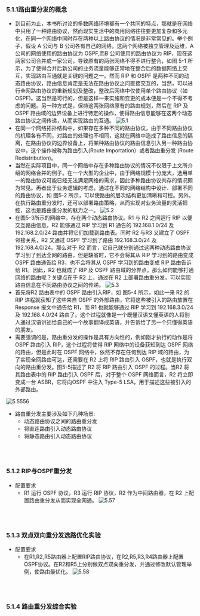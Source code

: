 ### 5.1.1路由重分发的概念
- 到目前为止，本书所讨论的多数网络环境都有一个共同的特点，那就是在网络中只用了一种路由协议，然而现实生活中的商用网络往往要更加复杂和多元化，在同一个网络中同时存在两种以上路由协议的情况是非常常见的。举个例子，假设 A 公司与 B 公司各有自己的网络，这两个网络被独立管理及运维，A 公司的网络使用的路由协议为 OSPF,而B 公司使用的路由协议为 RIP，现在这两家公司合并成一家公司，导致原有的两张网络不得不进行整合，如图 5-1 所示，为了使得合并后新公司的业务流量能够正常地在整合后的数据网络上交互，实现路由互通就是关键的问题之一。然而 RIP 和 OSPF 是两种不同的动态路由协议，路由信息肯定是无法在路由协议之问直接交互的，当然，可以进行全网路由协议的重新规划及整改，整改后网络中仅使用单个路由协议（如OSPF)。这当然是可行的，但是这样一来实施和变更的成本便是一个不得不考虑的问题。另一种方式是，保持这两张网络原有的路由规划，然后在 RIP 及 OSPF 路由域的边界设备上进行特定的操作，使得路由信息能够在这两个动态路由协议之间传递，从而实现路由的互通。
![5.1](../pics/5.1.png)
- 在同一个网络拓扑结构中，如果存在多种不同的路由协议，由于不同路由协议的机理各有不同，对路由的处理也不相同，这就在网络中造成了路由信息的隔离，在路由协议的边界设备上，将某种路由协议的路由信息引入另一种路由协议中，这个操作被称为路由引入(Route Importation）或者路由重分发 (Route Redistribution)。
- 当然在实际项目中，同一个网络中存在多种路由协议的情况不仅限于上文所介绍的网络合并的例子。在一个大型的企业中，由于网络规模十分庞大，选用单一的路由协议可能已经无法满足网络的需求，因此多种路由协议共存的情况颇为常见。再者出于业务逻辑的考虑，通过在不同的网络结构中设计、部署不同的路由协议，如 图5-2 所示，可以使路由的层次结构更加清晰和可控。另外，在执行路由重分发时，还可以部署路由策略，从而实现对业务流量的灵活把控，这也是路由重分发的魅力之一。
![5.2](../pics/5.2.png)
- 在图5-3所示的网络中，存在两个动态路由协议。R1 与 R2 之间运行 RIP 以便交互路由信息，R2 能够通过 RIP 学习到 R1 通告的 192.168.1.0/24 及 192.168.2.0/24 路由并将它们加载到路由表。同时 R2 与R3 又建立了 OSPF 邻接关系，R2 又通过 OSPF 学习到了路由 192.168.3.0/24 及 192.168.4.0/24。那么对于 R2 而言，它自己就分别通过这两种动态路由协议学习到了到达全网的路由，但是缺省时，它不会将其从 RIP 学习到的路由变成 OSPF 路由通告给 R3，也不会将其从 OSPF 学习到的路由变成 RIP 路由告诉给 R1。因此，R2 也就成了 RIP 及 OSPF 路由域的分界点。那么如何能够打通网络的路由呢？关键点在于 R2 上，通过在 R2 上部署路由重分发，可以实现路由信息在不同路由协议之间的传递。
![5.3](../pics/5.3.png)
- 首先将R2 路由表中的 OSPF 路由引入RIP，如 图5-4 所示，如此一来 R2 的 RIP 进程就获知了这些来自 OSPF 的外部路由，它将这些被引入的路由放置在 Response 报文中通告给 R1，而 R1 也就能够通过 RIP 学习到 192.168.3.0/24 及 192.168.4.0/24 路由了。这个过程就像是一个既懂汉语又懂英语的人将别人通过汉语讲述给自己的一个故事翻译成英语，并告诉给了另一个只懂得英语的朋友。
- 需要强调的是，路由重分发的操作是具有方向性的，例如刚才执行的动作是将 OSPF 路由引入 RIP，这个过程将使得 RIP 网络中的设备获知到达 OSPF 网络的路由，但是此时在 OSPF 网络中，依然不存在任何到达 RIP 域的路由，为了实现全网路由可达，还需要在 R2 上将 RIP 路由引入 OSPF，也就是执行双向的路由重分发。图5-5描述了 R2 将 RIP 路由引入 OSPF 的过程。当R2 将其路由表中的 RIP 路由引入 OSPF 后，对于整个 OSPF 网络而言，R2 将立即变成一台 ASBR，它将向OSPF 中注入 Type-5 LSA，用于描述这些被引入的外部路由。

![5.5556](../pics/5.5556.png)
- 路由重分发主要涉及如下几种场景:
  - 动态路由协议之间的路由重分发
  - 将直连路由引入动态路由协议
  - 将静态路由引入动态路由协议


<br>
<br>

### 5.1.2 RIP与OSPF重分发
- 配置要求
  - R1 运行 OSPF 协议，R3 运行 RIP 协议，R2 作为中间路由器，在 R2 上配置路由重分发从而实现全网通。
![5.57](../pics/5.57.jpeg)

<br>
<br>

### 5.1.3 双点双向重分发选路优化实验
- 配置要求
  - 在R1,R2,R5路由器上配置RIP路由协议，在R2,R5,R3,R4路由器上配置OSPF协议。在R2和R5上分别做双点双向重分发，并通过修改默认管理举例，使路由最优化。
![5.58](../pics/5.58.jpeg)

<br>
<br>

### 5.1.4 路由重分发综合实验
